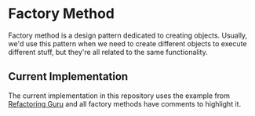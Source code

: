 # Factory Method
Factory method is a design pattern dedicated to creating objects. Usually, we'd use this pattern when we need to create different objects to execute different stuff, but they're all related to the same functionality.

## Current Implementation
The current implementation in this repository uses the example from [Refactoring Guru](http://refactoring.guru/design-patterns/factory-method) and all factory methods have comments to highlight it.